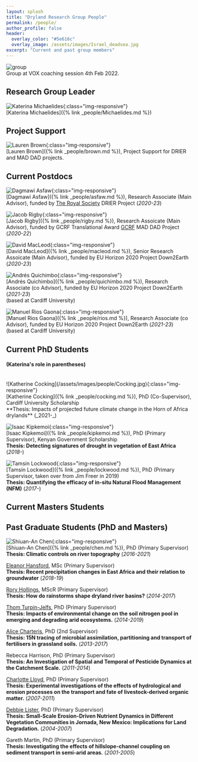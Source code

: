 ```yaml
---
layout: splash
title: "Dryland Research Group People"
permalink: /people/
author_profile: false
header:
  overlay_color: "#5e616c"
  overlay_image: /assets/images/Israel_deadsea.jpg
excerpt: "Current and past group members"
---
```

<image src="/assets/images/Group_photo_4_2_22_vox.jpg" alt="group">
<figcaption>Group at VOX coaching session 4th Feb 2022.</figcaption>



## Research Group Leader

![Katerina Michaelides](/assets/images/people/Michaelides.jpg){:class="img-responsive"}<br>
[Katerina Michaelides]({% link _people/Michaelides.md %})

## Project Support

![Lauren Brown](../assets/images/people/Brown.jpg){:class="img-responsive"}<br>
[Lauren Brown]({% link _people/brown.md %}), Project Support for DRIER and MAD DAD projects. <br>

## Current Postdocs

![Dagmawi Asfaw](../assets/images/people/Asfaw.jpg){:class="img-responsive"}<br>
[Dagmawi Asfaw]({% link _people/asfaw.md %}), Research Associate (Main Advisor), funded by [The Royal Society](https://royalsociety.org/grants-schemes-awards/grants/challenge-led-grants/) DRIER Project (_2020-23_) <br>

![Jacob Rigby](../assets/images/people/Rigby.jpg){:class="img-responsive"}<br>
[Jacob Rigby]({% link _people/rigby.md %}), Research Assoicate (Main Advisor), funded by GCRF Translational Award [GCRF](https://www.ukri.org/research/global-challenges-research-fund/) MAD DAD Project (_2020-22_) <br>

![David MacLeod](../assets/images/people/Macleod.jpg){:class="img-responsive"}<br>
[David MacLeod]({% link _people/macleod.md %}), Senior Research Assoicate (Main Advisor), funded by EU Horizon 2020 Project Down2Earth (_2020-23_) <br>

![Andrés Quichimbo](/assets/images/people/Quichimbo.jpg){:class="img-responsive"}<br>
[Andrés Quichimbo]({% link _people/quichimbo.md %}), Research Associate (co Advisor), funded by EU Horizon 2020 Project Down2Earth (_2021-23_) <br> (based at Cardiff University)

![Manuel Rios Gaona](/assets/images/people/Rios.jpg){:class="img-responsive"}<br>
[Manuel Rios Gaona]({% link _people/rios.md %}), Research Associate (co Advisor), funded by EU Horizon 2020 Project Down2Earth (_2021-23_) <br> (based at Cardiff University)


## Current PhD Students 
#### (Katerina's role in parentheses)

<br>
![Katherine Cocking](/assets/images/people/Cocking.jpg){:class="img-responsive"}<br>
[Katherine Cocking]({% link _people/cocking.md %}), PhD (Co-Supervisor), Cardiff University Scholarship <br>
**Thesis: Impacts of projected future climate change in the Horn of Africa drylands** (_2021-_)

![Isaac Kipkemoi](/assets/images/people/Kipkemoi.jpg){:class="img-responsive"}<br>
[Isaac Kipkemoi]({% link _people/kipkemoi.md %}), PhD (Primary Supervisor), Kenyan Government Scholarship <br>
**Thesis: Detecting signatures of drought in vegetation of East Africa** (_2018-_)

![Tamsin Lockwood](/assets/images/people/Lockwood.jpg){:class="img-responsive"}<br>
[Tamsin Lockwood]({% link _people/lockwood.md %}), PhD (Primary Supervisor, taken over from Jim Freer in 2019) <br>
**Thesis: Quantifying the efficacy of in-situ Natural Flood Management (NFM)** (_2017-_)

   
## Current Masters Students


   
## Past Graduate Students (PhD and Masters)

![Shiuan-An Chen](/assets/images/people/Chen.jpg){:class="img-responsive"}<br>
[Shiuan-An Chen]({% link _people/chen.md %}), PhD (Primary Supervisor) <br>
**Thesis: Climatic controls on river topography** (_2016-2021_)

[Eleanor Hansford](https://www.linkedin.com/in/eleanorhansford/?originalSubdomain=uk), MSc (Primary Supervisor) <br> 
**Thesis: Recent precipitation changes in East Africa and their relation to groundwater** (_2018-19_)

[Rory Hollings](https://www.linkedin.com/in/rory-hollings-piema-assocrtpi-6a2712146/?originalSubdomain=uk), MScR (Primary Supervisor) <br>
**Thesis: How do rainstorms shape dryland river basins?** (_2014-2017_)

[Thom Turpin-Jelfs](http://www.bristol.ac.uk/geography/people/thomas-c-turpin-jelfs/index.html), PhD (Primary Supervisor) <br>
**Thesis: Impacts of environmental change on the soil nitrogen pool in emerging and degrading arid ecosystems.** (_2014-2019_)

[Alice Charteris](https://repository.rothamsted.ac.uk/staff/84218/alice-charteris), PhD (2nd Supervisor) <br>
**Thesis: 15N tracing of microbial assimilation, partitioning and transport of fertilisers in grassland soils.** (_2013-2017_)

Rebecca Harrison, PhD (Primary Supervisor) <br>
**Thesis: An Investigation of Spatial and Temporal of Pesticide Dynamics at the Catchment Scale.** (_2011-2014_)

[Charlotte Lloyd](http://www.bris.ac.uk/chemistry/people/charlotte-e-lloyd/index.html), PhD (Primary Supervisor) <br>
**Thesis: Experimental investigations of the effects of hydrological and erosion processes on the transport and fate of livestock-derived organic matter.** (_2007-2011_)

[Debbie Lister](https://www.eunomia.co.uk/person/dr-debbie-fletcher/), PhD (Primary Supervisor) <br>
**Thesis: Small-Scale Erosion-Driven Nutrient Dynamics in Different Vegetation Communities in Jornada, New Mexico: Implications for Land Degradation.** (_2004-2007_)

Gareth Martin, PhD (Primary Supervisor) <br>
**Thesis: Investigating the effects of hillslope-channel coupling on sediment transport in semi-arid areas.** (_2001-2005_)




